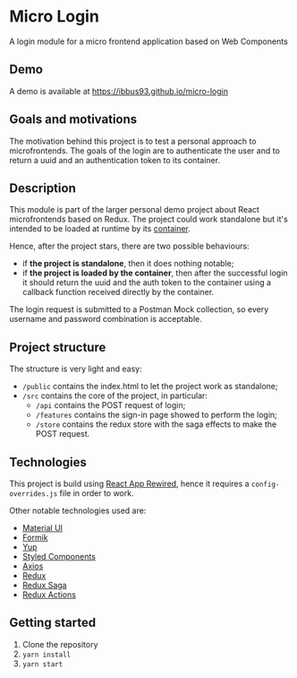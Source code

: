 # Micro Login
A login module for a micro frontend application based on Web Components

## Demo
A demo is available at https://ibbus93.github.io/micro-login

## Goals and motivations
The motivation behind this project is to test a personal approach to microfrontends. 
The goals of the login are to authenticate the user and to return a uuid and an authentication
token to its container. 

## Description
This module is part of the larger personal demo project about React microfrontends 
based on Redux. The project could work standalone but it's intended to be loaded at runtime by its 
<a href="https://www.github.com/Ibbus93/microfrontend-container" target="_blank">container</a>.

Hence, after the project stars, there are two possible behaviours:
  * if **the project is standalone**, then it does nothing notable;
  * if **the project is loaded by the container**, then after the successful login it should return the uuid 
  and the auth token to the container using a callback function received directly by the container.
  
The login request is submitted to a Postman Mock collection, so every username and password combination is acceptable.  

## Project structure
The structure is very light and easy:
  *  `/public` contains the index.html to let the project work as standalone;
  *  `/src` contains the core of the project, in particular:
     *  `/api` contains the POST request of login;
     *  `/features` contains the sign-in page showed to perform the login;
     *  `/store` contains the redux store with the saga effects to make the POST request.

## Technologies
This project is build using [React App Rewired](https://github.com/timarney/react-app-rewired), 
hence it requires a `config-overrides.js` file in order to work.

Other notable technologies used are:
  *  [Material UI](https://github.com/mui-org/material-ui)
  *  [Formik](https://github.com/jaredpalmer/formik)
  *  [Yup](https://github.com/jquense/yup)
  *  [Styled Components](https://github.com/styled-components/styled-components)
  *  [Axios](https://github.com/axios/axios)
  *  [Redux](https://github.com/reduxjs/react-redux)
  *  [Redux Saga](https://github.com/redux-saga/redux-saga)
  *  [Redux Actions](https://github.com/redux-utilities/redux-actions)

## Getting started

1. Clone the repository
2. `yarn install`
3. `yarn start`
